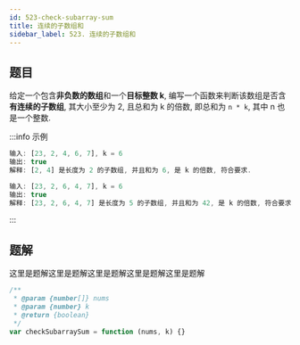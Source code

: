 ```yaml
---
id: 523-check-subarray-sum
title: 连续的子数组和
sidebar_label: 523. 连续的子数组和
---
```


## 题目

给定一个包含**非负数的数组**和一个**目标整数 k**, 编写一个函数来判断该数组是否含**有连续的子数组**, 其大小至少为 2, 且总和为 k 的倍数, 即总和为 `n * k`, 其中 n 也是一个整数.

:::info 示例

```ts
输入: [23, 2, 4, 6, 7], k = 6
输出: true
解释: [2, 4] 是长度为 2 的子数组, 并且和为 6, 是 k 的倍数, 符合要求.
```

```ts
输入: [23, 2, 6, 4, 7], k = 6
输出: true
解释: [23, 2, 6, 4, 7] 是长度为 5 的子数组, 并且和为 42, 是 k 的倍数, 符合要求.
```

:::

## 题解

这里是题解这里是题解这里是题解这里是题解这里是题解

```ts
/**
 * @param {number[]} nums
 * @param {number} k
 * @return {boolean}
 */
var checkSubarraySum = function (nums, k) {}
```

